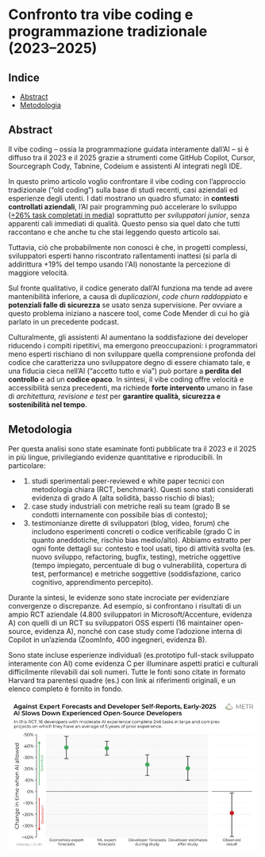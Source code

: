 # Confronto tra vibe coding e programmazione tradizionale (2023–2025)

## Indice

- [Abstract](#abstract)
- [Metodologia](#metodologia)

## Abstract

Il vibe coding – ossia la programmazione guidata interamente dall’AI – si è diffuso tra il 2023 e il 2025 grazie a strumenti come GitHub Copilot, Cursor, Sourcegraph Cody, Tabnine, Codeium e assistenti AI integrati negli IDE. 

In questo primo articolo voglio confrontare il vibe coding con l’approccio tradizionale (“old coding”) sulla base di studi recenti, casi aziendali ed esperienze degli utenti. I dati mostrano un quadro sfumato: in **contesti controllati aziendali**, l’AI pair programming può accelerare lo sviluppo ([+26% task completati in media](https://itrevolution.com/articles/new-research-reveals-ai-coding-assistants-boost-developer-productivity-by-26-what-it-leaders-need-to-know/)) soprattutto per *sviluppatori junior*, senza apparenti cali immediati di qualità.
Questo penso sia quel dato che tutti raccontano e che anche tu che stai leggendo questo articolo sai.

Tuttavia, ciò che probabilmente non conosci è che, in progetti complessi, sviluppatori esperti hanno riscontrato rallentamenti inattesi (si parla di addirittura +19% del tempo usando l'AI) nonostante la percezione di maggiore velocità. 

Sul fronte qualitativo, il codice generato dall’AI funziona ma tende ad avere mantenibilità inferiore, a causa di *duplicazioni*, *code churn
raddoppiato* e **potenziali falle di sicurezza** se usato senza supervisione. Per ovviare a questo problema iniziano a nascere tool, come Code Mender di cui ho già parlato in un precedente podcast.

Culturalmente, gli assistenti AI aumentano la soddisfazione dei developer riducendo i compiti ripetitivi, ma emergono preoccupazioni: i programmatori meno esperti rischiano di non sviluppare quella comprensione profonda del codice che caratterizza uno sviluppatore degno di essere chiamato tale, e una fiducia cieca nell’AI (“accetto tutto e via”) può portare a **perdita del controllo** e ad un **codice opaco**. In sintesi, il vibe coding offre velocità e accessibilità senza precedenti, ma richiede **forte intervento** umano in fase di *architettura, revisione e test* per **garantire qualità, sicurezza e sostenibilità nel tempo**.

## Metodologia
Per questa analisi sono state esaminate fonti pubblicate tra il 2023 e il 2025 in più lingue, privilegiando evidenze quantitative e riproducibili. In particolare: 

- 1) studi sperimentali peer-reviewed e white paper tecnici con metodologia chiara (RCT, benchmark). Questi sono stati considerati evidenza di grado A (alta solidità, basso rischio di bias); 

- 2) case study industriali con metriche reali su team (grado B se condotti internamente con  possibile  bias  di  contesto);

- 3) testimonianze  dirette  di  sviluppatori  (blog,  video,  forum)  che includono esperimenti concreti o codice verificabile (grado C in quanto aneddotiche, rischio bias medio/alto). Abbiamo estratto per ogni fonte dettagli su:  contesto e tool usati, tipo di attività svolta (es. nuovo sviluppo, refactoring, bugfix, testing), metriche oggettive (tempo impiegato, percentuale di bug o vulnerabilità, copertura di test, performance) e metriche soggettive (soddisfazione, carico cognitivo, apprendimento  percepito).

Durante  la  sintesi,  le  evidenze  sono  state  incrociate  per  evidenziare convergenze o discrepanze. Ad esempio, si confrontano i risultati di un ampio RCT aziendale (4.800 sviluppatori in Microsoft/Accenture, evidenza A) con quelli di un RCT su sviluppatori OSS esperti (16 maintainer open-source, evidenza A), nonché con case study come l’adozione interna di Copilot in un’azienda (ZoomInfo, 400 ingegneri, evidenza B).

Sono state incluse esperienze individuali (es.prototipo full-stack sviluppato interamente con AI) come evidenza  C per illuminare aspetti
pratici e culturali difficilmente rilevabili dai soli numeri. Tutte le fonti sono citate in formato Harvard tra parentesi quadre (es.) con link ai riferimenti originali, e un elenco completo è fornito in fondo.

![Immagine](Assets/image_001.png)
